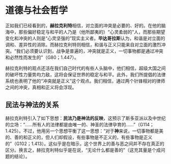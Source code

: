 # 道德与社会哲学

正如我们已经看到的，**赫拉克利特**相信，对立面的冲突是必要的、好的。在他的脑海中，那些偏好稳定与和平的人乃是（他所鄙夷的）“心灵柔弱的”人，而那些期望变化和冲突的人则是“心灵坚强的”现实主义者。**毕达哥拉斯**认为，和谐是对立面的调和、差异性的消除。而赫拉克利特则相信，和谐与正义只能来自对立面的激烈冲突。“我们必须要认识到，战争是普遍的，冲突就是正义，一切事物都是通过冲突和必然性而发生的”（G80；1.447）。  

赫拉克利特的观点还活在我们自己时代的有些人头脑中，他们相信，超级大国之间的破坏性力量势均力敌，这将会保证世界的稳定与和平。此外，我们所提倡的法律系统也表明了他的“冲突就是正义”这个观点。我们相信，通过两个针锋相对的律师之间的冲突，真相和正义将会浮现。  

## 民法与神法的关系

赫拉克利特引入了如下思想：**民法乃是神法的反映**，这预示了斯多亚派以及中世纪的立场：“……所有人的法律都是由唯一的、神圣的法律孕育的……”（G114；1.425）。不过，他用另一个思想平衡了这一思想：“对于**神**来说，一切事物都是美的、善的和正义的，但人们却假设，有些事物是不正义的，有些事物是正义的”（G102；1.413）。这似乎是在暗示，这个世界上的善与恶之间并不存在真正的区分。换言之，赫拉克利特似乎是在说，“无论什么都是善的”（这充其量是个成问题的结论）。